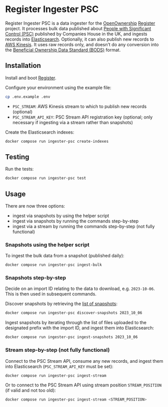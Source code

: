 # Register Ingester PSC

Register Ingester PSC is a data ingester for the [OpenOwnership](https://www.openownership.org/en/) [Register](https://github.com/openownership/register) project. It processes bulk data published about [People with Significant Control (PSC)](https://download.companieshouse.gov.uk/en_pscdata.html) published by Companies House in the UK, and ingests records into [Elasticsearch](https://www.elastic.co/elasticsearch/). Optionally, it can also publish new records to [AWS Kinesis](https://aws.amazon.com/kinesis/). It uses raw records only, and doesn't do any conversion into the [Beneficial Ownership Data Standard (BODS)](https://www.openownership.org/en/topics/beneficial-ownership-data-standard/) format.

## Installation

Install and boot [Register](https://github.com/openownership/register).

Configure your environment using the example file:

```sh
cp .env.example .env
```

- `PSC_STREAM`: AWS Kinesis stream to which to publish new records (optional)
- `PSC_STREAM_API_KEY`: PSC Stream API registration key (optional; only necessary if ingesting via a stream rather than snapshots)

Create the Elasticsearch indexes:

```sh
docker compose run ingester-psc create-indexes
```

## Testing

Run the tests:

```sh
docker compose run ingester-psc test
```

## Usage

There are now three options:

- ingest via snapshots by using the helper script
- ingest via snapshots by running the commands step-by-step
- ingest via a stream by running the commands step-by-step (not fully functional)

### Snapshots using the helper script

To ingest the bulk data from a snapshot (published daily):

```sh
docker compose run ingester-psc ingest-bulk
```

### Snapshots step-by-step

Decide on an import ID relating to the data to download, e.g. `2023-10-06`. This is then used in subsequent commands.

Discover snapshots by retrieving the [list of snapshots](https://download.companieshouse.gov.uk/en_pscdata.html):

```sh
docker compose run ingester-psc discover-snapshots 2023_10_06
```

Ingest snapshots by iterating through the list of files uploaded to the designated prefix with the import ID, and ingest them into Elasticsearch:

```sh
docker compose run ingester-psc ingest-snapshots 2023_10_06
```

### Stream step-by-step (not fully functional)

Connect to the PSC Stream API, consume any new records, and ingest them into Elasticsearch (`PSC_STREAM_API_KEY` must be set):

```sh
docker compose run ingester-psc ingest-stream
```

Or to connect to the PSC Stream API using stream position `STREAM_POSITION` (if valid and not too old):

```sh
docker compose run ingester-psc ingest-stream <STREAM_POSITION>
```

